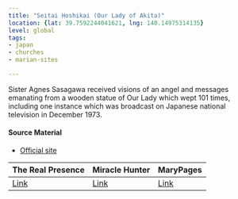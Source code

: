 ```yaml
---
title: "Seitai Hoshikai (Our Lady of Akita)"
location: {lat: 39.7592244041621, lng: 140.14975314135}
level: global
tags:
- japan
- churches
- marian-sites

---
```



Sister Agnes Sasagawa received visions of an angel and messages emanating from a wooden statue of Our Lady which wept 101 times, including one instance which was broadcast on Japanese national television in December 1973.

#### Source Material

* [Official site](https://www.seitaihoshikai.com/)


| The Real Presence | Miracle Hunter | MaryPages |
| --- | --- | --- |
| [Link](http://www.therealpresence.org/eucharst/misc/BVM/01_AKITA_60x96.pdf) | [Link](https://www.miraclehunter.com/marian_apparitions/approved_apparitions/akita/index.html) | [Link](https://www.marypages.com/akita-(japan)-en.html) |






